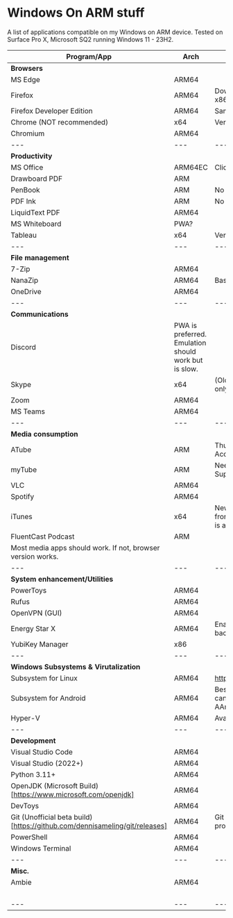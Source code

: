 # Windows On ARM stuff
A list of applications compatible on my Windows on ARM device. Tested on Surface Pro X, Microsoft SQ2 running Windows 11 - 23H2.

| Program/App  | Arch | Note |
| --- | --- | --- |
| **Browsers** | | |
| MS Edge | ARM64 |
| Firefox | ARM64 | Download from Mozilla, MS Store version is x86 only. Installer is x86 or maybe x64. |
| Firefox Developer Edition | ARM64 | Same as above |
| Chrome (NOT recommended) | x64 | Very slow since it's emulated |
| Chromium | ARM64 | |
| --- | --- | --- |
| **Productivity** |  |  |
| MS Office | ARM64EC | ClickToRun process is still x64 :\(|
| Drawboard PDF | ARM |  |
| PenBook | ARM | No longer getting updates? |
| PDF Ink | ARM | No longer getting updates? |
| LiquidText PDF | ARM64 |  |
| MS Whiteboard | PWA? | |
| Tableau | x64 | Very slow in emulation |
| --- | --- | --- |
| **File management** |  |  |
| 7-Zip | ARM64 |  |
| NanaZip | ARM64 | Basically 7-Zip but better UI |
| OneDrive | ARM64 |  |
| --- | --- | --- |
| **Communications** |  |  |
| Discord | PWA is preferred. Emulation should work but is slow. |  |
| Skype | x64 | (Old UWP version was a 32-bit ARM app, only partially working now) |
| Zoom | ARM64 |  |
| MS Teams | ARM64 |  |
| --- | --- | --- |
| **Media consumption** |  |  |
| ATube | ARM | Thumbnail broken. Can't sign into Google Account. Supports modern standby. |
| myTube | ARM | Need to make your own free API key. Supports modern standby. |
| VLC | ARM64 | |
| Spotify | ARM64 |  |
| iTunes | x64 | New Apple Music app can't be installed from the store even though x64 emulation is available. |
| FluentCast Podcast | ARM |  |
| Most media apps should work. If not, browser version works. |  |  |
| --- | --- | --- |
| **System enhancement/Utilities** |  |  |
| PowerToys | ARM64 |  |
| Rufus | ARM64 |  |
| OpenVPN (GUI) | ARM64 |  |
| Energy Star X | ARM64 | Enables EcoQoS/Efficiency Mode for background applications |
| YubiKey Manager | x86 |  |
| --- | --- | --- |
| **Windows Subsystems & Virutalization** |  |  |
| Subsystem for Linux | ARM64 | https://github.com/MustardChef/WSABuilds |
| Subsystem for Android | ARM64 | Besides distros available on MS Store, you can also import your own. Rocky Linux 9 AArch64 works. |
| Hyper-V | ARM64 | Available to install, untested. |
| --- | --- | --- |
| **Development** |  |  |
| Visual Studio Code | ARM64 |  |
| Visual Studio (2022+) | ARM64 |  |
| Python 3.11+ | ARM64 |  |
| OpenJDK (Microsoft Build)[https://www.microsoft.com/openjdk] | ARM64 |  |
| DevToys | ARM64 |  |
| Git (Unofficial beta build)[https://github.com/dennisameling/git/releases] | ARM64 | Git Bash works but Windows Terminal profile is broken. Can fix manually. |
| PowerShell | ARM64 |  |
| Windows Terminal | ARM64 |  |
| --- | --- | --- |
| **Misc.** |  |  |
| Ambie | ARM64 |  |
|  |  |  |
|  |  |  |
|  |  |  |
|  |  |  |
| --- | --- | --- |
